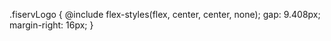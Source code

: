 .fiservLogo {
  @include flex-styles(flex, center, center, none);
  gap: 9.408px;
  margin-right: 16px;
}
